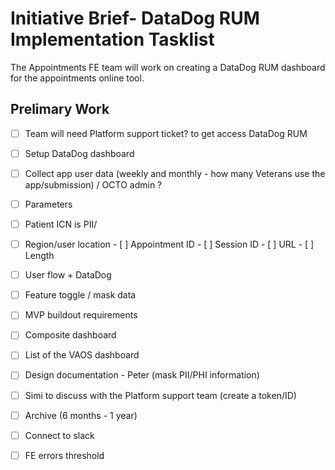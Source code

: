 # Initiative Brief- DataDog RUM Implementation Tasklist 

The Appointments FE team will work on creating a DataDog RUM dashboard for the appointments online tool. 

## Prelimary Work 

- [ ] Team will need Platform support ticket? to get access DataDog RUM
- [ ] Setup DataDog dashboard
- [ ] Collect app user data (weekly and monthly - how many Veterans use the app/submission) / OCTO admin ?
- [ ] Parameters
- [ ] Patient ICN is PII/
- [ ] Region/user location
      - [ ] Appointment ID
      - [ ] Session ID
      - [ ] URL
      - [ ] Length 
- [ ] User flow + DataDog 
- [ ] Feature toggle / mask data 
- [ ] MVP buildout requirements 
- [ ] Composite dashboard 
- [ ] List of the VAOS dashboard 
- [ ] Design documentation - Peter (mask PII/PHI information) 
- [ ] Simi to discuss with the Platform support team (create a token/ID) 
- [ ] Archive (6 months - 1 year) 
- [ ] Connect to slack 
- [ ] FE errors threshold

 

